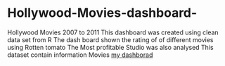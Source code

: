 # Hollywood-Movies-dashboard-
Hollywood Movies 2007 to 2011
This dashboard was created  using clean data set from R 
The dash board shown the  rating   of  of  different movies using Rotten tomato
The Most profitable  Studio was  also analysed 
This dataset contain information Movies 
[my dashborad](https://app.powerbi.com/links/b0ZO7IUrJc?ctid=6efd0f20-57c8-4447-b53f-00d4992ca50b&pbi_source=linkShare)

>
